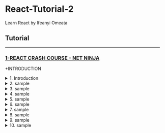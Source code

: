 # React-Tutorial-2
Learn React by Ifeanyi Omeata

## Tutorial

---

### [1-REACT CRASH COURSE - NET NINJA](#)

+INTRODUCTION

<details>
  <summary>1. Introduction</summary>

Check Node Version

```bash
node -v
```

Create React App

```bash
npx create-react-app dojo-blog
```

```Javascript

```

```Javascript

```

</details>

<details>
  <summary>2. sample</summary>

```Javascript

```

```Javascript

```

```Javascript

```

```Javascript

```

</details>

<details>
  <summary>3. sample</summary>

```Javascript

```

```Javascript

```

```Javascript

```

```Javascript

```

</details>

<details>
  <summary>4. sample</summary>

```Javascript

```

```Javascript

```

```Javascript

```

```Javascript

```

</details>

<details>
  <summary>5. sample</summary>

```Javascript

```

```Javascript

```

```Javascript

```

```Javascript

```

</details>

<details>
  <summary>6. sample</summary>

```Javascript

```

```Javascript

```

```Javascript

```

```Javascript

```

</details>

<details>
  <summary>7. sample</summary>

```Javascript

```

```Javascript

```

```Javascript

```

```Javascript

```

</details>

<details>
  <summary>8. sample</summary>

```Javascript

```

```Javascript

```

```Javascript

```

```Javascript

```

</details>

<details>
  <summary>9. sample</summary>

```Javascript

```

```Javascript

```

```Javascript

```

```Javascript

```

</details>

<details>
  <summary>10. sample</summary>

```Javascript

```

```Javascript

```

```Javascript

```

```Javascript

```

</details>

